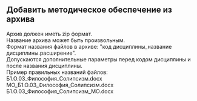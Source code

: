## **Добавить методическое обеспечение из архива**
Архив должен иметь zip формат.  
Название архива может быть произвольным.  
Формат названия файлов в архиве: "код дисциплины_название дисциплины.расширение".  
Допускаются дополнительные параметры перед кодом дисциплины и после названия дисциплины.  
Пример правильных названий файлов:  
Б1.О.03_Философия_Солипсизм.docx  
МО_Б1.О.03_Философия_Солипсизм.docx  
Б1.О.03_Философия_Солипсизм_МО.docx 
